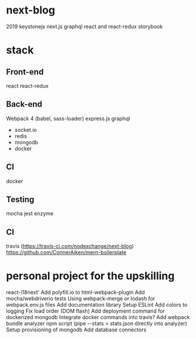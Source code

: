 # next-blog
2019 keystonejs next.js graphql react and react-redux storybook

# stack
## Front-end
react
react-redux

## Back-end

Webpack 4 (babel, sass-loader)
express.js
graphql
+ socket.io
+ redis
+ mongodb
+ docker

## CI
docker 

## Testing
mocha jest enzyme

## CI
travis (https://travis-ci.com/nodexchange/next-blog)
https://github.com/ConnerAiken/mern-boilerplate


# personal project for the upskilling

react-i18next'
 Add polyfill.io to html-webpack-plugin
 Add mocha/webdriverio tests
 Using webpack-merge or lodash for webpack.env.js files
 Add documentation library
 Setup ESLint
 Add colors to logging
 Fix load order (DOM flash)
 Add deployment command for dockerized mongodb
 Integrate docker commands into travis?
 Add webpack bundle analyzer npm script (pipe --stats > stats.json directly into analyzer)
 Setup provisioning of mongodb
 Add database connectors